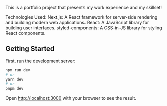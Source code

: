 This is a portfolio project that presents my work experience and my skillset!

Technologies Used:
  Next.js: A React framework for server-side rendering and building modern web applications.
  React: A JavaScript library for building user interfaces.
  styled-components: A CSS-in-JS library for styling React components.

## Getting Started

First, run the development server:

```bash
npm run dev
# or
yarn dev
# or
pnpm dev
```

Open [http://localhost:3000](http://localhost:3000) with your browser to see the result.
